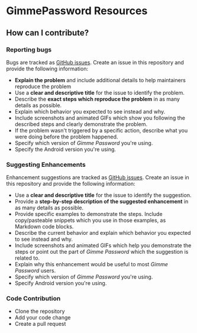 # GimmePassword Resources

## How can I contribute?

### Reporting bugs
Bugs are tracked as [GitHub issues](https://github.com/yafp/GimmePassword/issues). Create an issue in this repository and provide the following information:

* **Explain the problem** and include additional details to help maintainers reproduce the problem
* Use a **clear and descriptive title** for the issue to identify the problem.
* Describe the **exact steps which reproduce the problem** in as many details as possible.
* Explain which behavior you expected to see instead and why.
* Include screenshots and animated GIFs which show you following the described steps and clearly demonstrate the problem.
* If the problem wasn't triggered by a specific action, describe what you were doing before the problem happened.
* Specify which version of *Gimme Password* you're using.
* Specify the Android version you're using.


### Suggesting Enhancements
Enhancement suggestions are tracked as [GitHub issues](https://github.com/yafp/GimmePassword/issues). Create an issue in this repository and provide the following information:

* Use a **clear and descriptive title** for the issue to identify the suggestion.
* Provide a **step-by-step description of the suggested enhancement** in as many details as possible.
* Provide specific examples to demonstrate the steps. Include copy/pasteable snippets which you use in those examples, as Markdown code blocks.
* Describe the current behavior and explain which behavior you expected to see instead and why.
* Include screenshots and animated GIFs which help you demonstrate the steps or point out the part of *Gimme Password* which the suggestion is related to.
* Explain why this enhancement would be useful to most *Gimme Password* users.
* Specify which version of *Gimme Password* you're using.
* Specify Android version you're using.


### Code Contribution
* Clone the repository
* Add your code change
* Create a pull request
